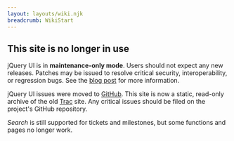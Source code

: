 ```yaml
---
layout: layouts/wiki.njk
breadcrumb: WikiStart
---
```


## This site is no longer in use

jQuery UI is in **maintenance-only mode**. Users should not expect any new releases. Patches may be issued to resolve critical security, interoperability, or regression bugs. See the [blog post](https://blog.jqueryui.com/2021/10/jquery-maintainers-update-and-transition-jquery-ui-as-part-of-overall-modernization-efforts/) for more information.

jQuery UI issues were moved to <a href="https://github.com/jquery/jquery-ui/issues">GitHub</a>. This site is now a static, read-only archive of the old <a href="https://trac.edgewall.org/">Trac</a> site. Any critical issues should be filed on the project's GitHub repository.

_Search_ is still supported for tickets and milestones, but some functions and pages no longer work.
